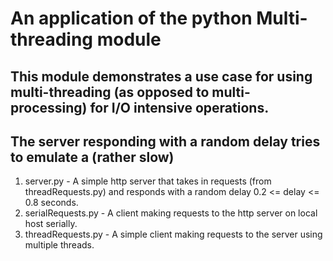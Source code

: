 # An application of the python Multi-threading module

## This module demonstrates a use case for using multi-threading (as opposed to multi-processing) for I/O intensive operations.
## The server responding with a random delay tries to emulate a (rather slow)

1. server.py         - A simple http server that takes in requests (from threadRequests.py) and responds with a random delay 0.2 <= delay <= 0.8 seconds.
2. serialRequests.py - A client making requests to the http server on local host serially.
3. threadRequests.py - A simple client making requests to the server using multiple threads.

